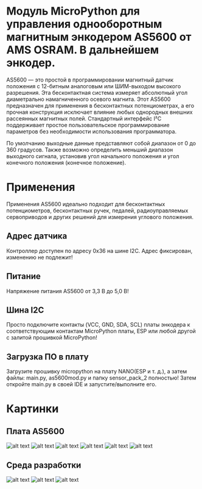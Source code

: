 # Модуль MicroPython для управления однооборотным магнитным энкодером AS5600 от AMS OSRAM. В дальнейшем энкодер.
AS5600 — это простой в программировании магнитный датчик положения с 12-битным аналоговым или ШИМ-выходом высокого разрешения. 
Эта бесконтактная система измеряет абсолютный угол диаметрально намагниченного осевого магнита. Этот AS5600 предназначен для применения в бесконтактных потенциометрах, 
а его прочная конструкция исключает влияние любых однородных внешних рассеянных магнитных полей.
Стандартный интерфейс I²C поддерживает простое пользовательское программирование параметров без необходимости использования программатора.

По умолчанию выходные данные представляют собой диапазон от 0 до 360 градусов. Также возможно определить меньший диапазон выходного сигнала, 
установив угол начального положения и угол конечного положения (конечное положение).

# Применения

Применения
AS5600 идеально подходит для бесконтактных потенциометров, бесконтактных ручек, педалей, радиоуправляемых сервоприводов и других решений для измерения углового положения.

## Адрес датчика
Контроллер доступен по адресу 0x36 на шине I2C. Адрес фиксирован, изменению не подлежит! 

## Питание
Напряжение питания AS5600 от 3,3 В до 5,0 В!

## Шина I2C
Просто подключите контакты (VCC, GND, SDA, SCL) платы энкодера к соответствующим контактам MicroPython платы, 
ESP или любой другой с залитой прошивкой MicroPython!

## Загрузка ПО в плату
Загрузите прошивку micropython на плату NANO(ESP и т. д.), а затем файлы: main.py, as5600mod.py и папку sensor_pack_2 полностью!
Затем откройте main.py в своей IDE и запустите/выполните его.

# Картинки
## Плата AS5600
![alt text](https://github.com/octaprog7/as5600/blob/master/pics/board/board_0.jpg)
![alt text](https://github.com/octaprog7/as5600/blob/master/pics/board/board_1.jpg)
![alt text](https://github.com/octaprog7/as5600/blob/master/pics/board/board_2.jpg)
![alt text](https://github.com/octaprog7/as5600/blob/master/pics/board/board_3.jpg)
![alt text](https://github.com/octaprog7/as5600/blob/master/pics/board/board_4.jpg)
![alt text](https://github.com/octaprog7/as5600/blob/master/pics/board/board_5.jpg)
## Среда разработки
![alt text](https://github.com/octaprog7/as5600/blob/master/pics/ide_1.png)
![alt text](https://github.com/octaprog7/as5600/blob/master/pics/ide_2.png)
![alt text](https://github.com/octaprog7/as5600/blob/master/pics/ide_3.png)

